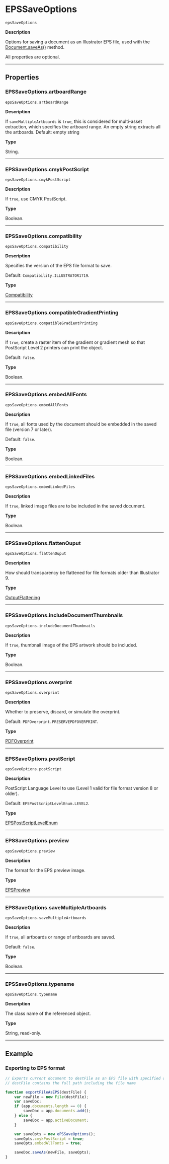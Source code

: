# EPSSaveOptions

`epsSaveOptions`

**Description**

Options for saving a document as an Illustrator EPS file, used with the [Document.saveAs()](Document.md#jsobjref-document-saveas) method.

All properties are optional.

---

## Properties

### EPSSaveOptions.artboardRange

`epsSaveOptions.artboardRange`

**Description**

If `saveMultipleArtboards` is `true`, this is considered for multi-asset extraction, which specifies the artboard range. An empty string extracts all the artboards. Default: empty string

**Type**

String.

---

### EPSSaveOptions.cmykPostScript

`epsSaveOptions.cmykPostScript`

**Description**

If `true`, use CMYK PostScript.

**Type**

Boolean.

---

### EPSSaveOptions.compatibility

`epsSaveOptions.compatibility`

**Description**

Specifies the version of the EPS file format to save.

Default: `Compatibility.ILLUSTRATOR1719`.

**Type**

[Compatibility](scripting-constants.md#jsobjref-scripting-constants-compatibility)

---

### EPSSaveOptions.compatibleGradientPrinting

`epsSaveOptions.compatibleGradientPrinting`

**Description**

If `true`, create a raster item of the gradient or gradient mesh so that PostScript Level 2 printers can print the object.

Default: `false`.

**Type**

Boolean.

---

### EPSSaveOptions.embedAllFonts

`epsSaveOptions.embedAllFonts`

**Description**

If `true`, all fonts used by the document should be embedded in the saved file (version 7 or later).

Default: `false`.

**Type**

Boolean.

---

### EPSSaveOptions.embedLinkedFiles

`epsSaveOptions.embedLinkedFiles`

**Description**

If `true`, linked image files are to be included in the saved document.

**Type**

Boolean.

---

### EPSSaveOptions.flattenOuput

`epsSaveOptions.flattenOuput`

**Description**

How should transparency be flattened for file formats older than Illustrator 9.

**Type**

[OutputFlattening](scripting-constants.md#jsobjref-scripting-constants-outputflattening)

---

### EPSSaveOptions.includeDocumentThumbnails

`epsSaveOptions.includeDocumentThumbnails`

**Description**

If `true`, thumbnail image of the EPS artwork should be included.

**Type**

Boolean.

---

### EPSSaveOptions.overprint

`epsSaveOptions.overprint`

**Description**

Whether to preserve, discard, or simulate the overprint.

Default: `PDFOverprint.PRESERVEPDFOVERPRINT`.

**Type**

[PDFOverprint](scripting-constants.md#jsobjref-scripting-constants-pdfoverprint)

---

### EPSSaveOptions.postScript

`epsSaveOptions.postScript`

**Description**

PostScript Language Level to use (Level 1 valid for file format version 8 or older).

Default: `EPSPostScriptLevelEnum.LEVEL2`.

**Type**

[EPSPostScriptLevelEnum](scripting-constants.md#jsobjref-scripting-constants-epspostscriptlevelenum)

---

### EPSSaveOptions.preview

`epsSaveOptions.preview`

**Description**

The format for the EPS preview image.

**Type**

[EPSPreview](scripting-constants.md#jsobjref-scripting-constants-epspreview)

---

### EPSSaveOptions.saveMultipleArtboards

`epsSaveOptions.saveMultipleArtboards`

**Description**

If `true`, all artboards or range of artboards are saved.

Default: `false`.

**Type**

Boolean.

---

### EPSSaveOptions.typename

`epsSaveOptions.typename`

**Description**

The class name of the referenced object.

**Type**

String, read-only.

---

## Example

### Exporting to EPS format

```javascript
// Exports current document to destFile as an EPS file with specified options,
// destFile contains the full path including the file name

function exportFileAsEPS(destFile) {
    var newFile = new File(destFile);
    var saveDoc;
    if (app.documents.length == 0) {
        saveDoc = app.documents.add();
    } else {
        saveDoc = app.activeDocument;
    }

    var saveOpts = new ePSSaveOptions();
    saveOpts.cmykPostScript = true;
    saveOpts.embedAllFonts = true;

    saveDoc.saveAs(newFile, saveOpts);
}
```
